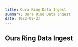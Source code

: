 ```yaml
---
title: Oura Ring Data Ingest
summary: Oura Ring Data Ingest
date: 2022-09-23
---
```


## Oura Ring Data Ingest
